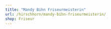 ```yaml
---
title: "Mandy Bihn Friseurmeisterin"
url: /hirschhorn/mandy-bihn-friseurmeisterin/
shop: Friseur
---
```

